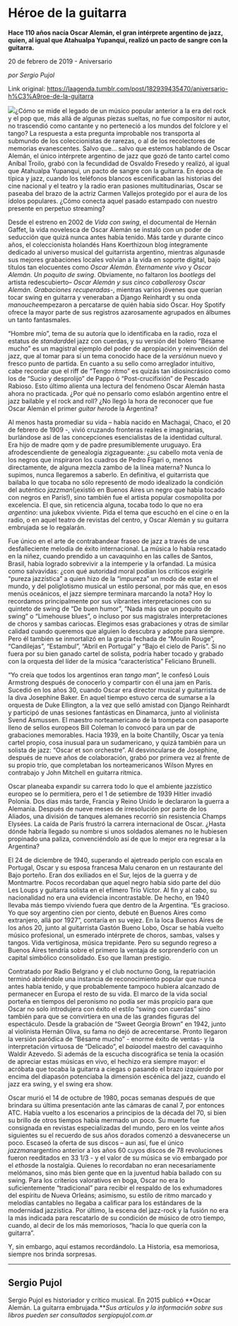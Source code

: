 # Héroe de la guitarra

**Hace 110 años nacía Oscar Alemán, el gran intérprete argentino de jazz, quien, al igual que Atahualpa Yupanqui, realizó un pacto de sangre con la guitarra.**

20 de febrero de 2019 - Aniversario

_por Sergio Pujol_

Link original: https://laagenda.tumblr.com/post/182939435470/aniversario-h%C3%A9roe-de-la-guitarra

![](https://64.media.tumblr.com/acbf24627a06d4a7863f46456ce14e3f/75600af2182180ae-0b/s500x750/b363e03ae3842ec4b05839e5e775fb6ed2486cb3.jpg)¿Cómo se mide el legado de un músico popular anterior a la era del rock y el pop que, más allá de algunas piezas sueltas, no fue compositor ni autor, no trascendió como cantante y no perteneció a los mundos del folclore y el tango? La respuesta a esta pregunta improbable nos transporta al submundo de los coleccionistas de rarezas, o al de los recolectores de memorias evanescentes. Salvo que… salvo que estemos hablando de Oscar Alemán, el único intérprete argentino de jazz que gozó de tanto cartel como Aníbal Troilo, grabó con la fecundidad de Osvaldo Fresedo y realizó, al igual que Atahualpa Yupanqui, un pacto de sangre con la guitarra. En época de típica y jazz, cuando los teléfonos blancos escenificaban las historias del cine nacional y el teatro y la radio eran pasiones multitudinarias, Oscar se paseaba del brazo de la actriz Carmen Vallejos protegido por el aura de los ídolos populares. ¿Cómo conecta aquel pasado estampado con nuestro presente en perpetuo streaming?

 Desde el estreno en 2002 de *Vida con swing*, el documental de Hernán Gaffet, la vida novelesca de Oscar Alemán se instaló con un poder de seducción que quizá nunca antes había tenido. Más tarde y durante cinco años, el coleccionista holandés Hans Koerthizoun blog íntegramente dedicado al universo musical del guitarrista argentino, mientras algunasde sus mejores grabaciones locales volvían a la vida en soporte digital, bajo títulos tan elocuentes como *Oscar Alemán. Eternamente vivo* y *Oscar Alemán. Un poquito de swing*. Obviamente, no faltaron los *bootlegs* del artista redescubierto– *Oscar Alemán y sus cinco caballeros*y *Oscar Alemán. Grabaciones recuperadas*-, mientras varios jóvenes que querían tocar swing en guitarra y veneraban a Django Reinhardt y su onda *manouche*empezaron a percatarse de quién había sido Oscar. Hoy Spotify ofrece la mayor parte de sus registros azarosamente agrupados en álbumes un tanto fantasmales.

 “Hombre mío”, tema de su autoría que lo identificaba en la radio, roza el estatus de *standard*del jazz con cuerdas, y su versión del bolero “Bésame mucho” es un magistral ejemplo del poder de apropiación y reinvención del jazz, que al tomar para sí un tema conocido hace de la *versión*un nuevo y fresco punto de partida. En cuanto a su sello como arreglador intuitivo, cabe recordar que el riff de “Tengo ritmo” es quizás tan idiosincrásico como los de “Sucio y desprolijo” de Pappo ó “Post-crucifixión” de Pescado Rabioso. Esto último alienta una lectura del fenómeno Oscar Alemán hasta ahora no practicada. ¿Por qué no pensarlo como eslabón argentino entre el jazz bailable y el rock and roll? ¿No llegó la hora de reconocer que fue Oscar Alemán el primer *guitar hero*de la Argentina? 

  Al menos hasta promediar su vida – había nacido en Machagai, Chaco, el 20 de febrero de 1909 -, vivió cruzando fronteras reales e imaginarias, burlándose así de las concepciones esencialistas de la identidad cultural. Era hijo de madre qom y de padre presumiblemente uruguayo. Era afrodescendiente de genealogía zigzagueante: ¿su cabello mota venía de los negros que inspiraron los cuadros de Pedro Figari o, menos directamente, de alguna mezcla zambo de la línea materna? Nunca lo supimos, nunca llegaremos a saberlo. En definitiva, el guitarrista que bailaba lo que tocaba no sólo representó de modo idealizado la condición del auténtico *jazzman*(¡existió en Buenos Aires un negro que había tocado con negros en París!), sino también fue el artista popular cosmopolita por excelencia. El que, sin reticencia alguna, tocaba todo lo que no era *argentino*: una jukebox viviente. Pida el tema que escuchó en el cine o en la radio, o en aquel teatro de revistas del centro, y Oscar Alemán y su guitarra embrujada se lo regalarán. 




 
Fue único en el arte de contrabandear fraseo de jazz a través de una desfalleciente melodía de éxito internacional. La música lo había rescatado en la niñez, cuando prendido a un cavaquinho en las calles de Santos, Brasil, había logrado sobrevivir a la intemperie y la orfandad. La música como salvavidas: ¿con qué autoridad moral podían los críticos exigirle “pureza jazzística” a quien hizo de la “impureza” un modo de estar en el mundo, y del poliglotismo musical un estilo personal, por más que, en esos menús oceánicos, el jazz siempre terminara marcando la nota? Hoy lo recordamos principalmente por sus vibrantes interpretaciones con su quinteto de swing de “De buen humor”, “Nada más que un poquito de swing” o “Limehouse blues”, o incluso por sus magistrales interpretaciones de choros y sambas cariocas. Elegimos esas grabaciones y otras de similar calidad cuando queremos que alguien lo descubra y adopte para siempre. Pero él también se inmortalizó en la gracia fechada de “Moulin Rouge”, “Candilejas”, “Estambul”, “Abril en Portugal” y “Bajo el cielo de París”. Si no fuera por su bien ganado cartel de solista, podría haber tocado y grabado con la orquesta del líder de la música “característica” Feliciano Brunelli.

 “Yo creía que todos los argentinos eran *tango man*”, le confesó Louis Armstrong después de conocerlo y compartir con él una jam en París. Sucedió en los años 30, cuando Oscar era director musical y guitarrista de la diva Josephine Baker. En aquel tiempo estuvo cerca de sumarse a la orquesta de Duke Ellington, a la vez que selló amistad con Django Reinhardt y participó de unas sesiones fantásticas en Dinamarca, junto al violinista Svend Asmussen. El maestro norteamericano de la trompeta con pasaporte lleno de sellos europeos Bill Coleman lo convocó para un par de grabaciones memorables. Hacia 1939, en la boite Chantilly, Oscar ya tenía cartel propio, cosa inusual para un sudamericano, y quizá también para un solista de jazz: “Oscar et son orchestre”. Al desvincularse de Josephine, después de nueve años de colaboración, grabó por primera vez al frente de su propio trío, que completaban los norteamericanos Wilson Myres en contrabajo y John Mitchell en guitarra rítmica.

 Oscar planeaba expandir su carrera todo lo que el ambiente jazzístico europeo se lo permitiera, pero el 1 de setiembre de 1939 Hitler invadió Polonia. Dos días más tarde, Francia y Reino Unido le declararon la guerra a Alemania. Después de nueve meses de irresolución por parte de los Aliados, una división de tanques alemanes recorrió sin resistencia Champs Elysées. La caída de París frustró la carrera internacional de Oscar. ¿Hasta dónde habría llegado su nombre si unos soldados alemanes no le hubiesen propinado una paliza, convenciéndolo así de que lo mejor era regresar a la Argentina? 

 El 24 de diciembre de 1940, superando el ajetreado periplo con escala en Portugal, Oscar y su esposa francesa Malu cenaron en un restaurante del Bajo porteño. Eran dos exiliados en el Sur, lejos de la guerra y de Montmartre.  Pocos recordaban que aquel negro había sido parte del dúo Les Loups y guitarra solista en el efímero Trío Víctor. Al fin y al cabo, su nacionalidad no era una evidencia incontrastable. De hecho, en 1940 llevaba más tiempo viviendo fuera que dentro de la Argentina. “Es gracioso. Yo que soy argentino cien por ciento, debuté en Buenos Aires como extranjero, allá por 1927”, contaría en su vejez. En la loca Buenos Aires de los años 20, junto al guitarrista Gastón Bueno Lobo, Oscar se había vuelto músico profesional, un esmerado intérprete de choros, sambas, valses y tangos. Vida vertiginosa, música trepidante. Pero su segundo regreso a Buenos Aires tendría sobre el primero la ventaja de sorprenderlo con un capital simbólico consolidado. Eso que llaman prestigio. 

 Contratado por Radio Belgrano y el club nocturno Gong, la repatriación terminó abriéndole una instancia de reconocimiento popular que nunca antes había tenido, y que probablemente tampoco hubiera alcanzado de permanecer en Europa el resto de su vida. El marco de la vida social porteña en tiempos del peronismo no podía ser más propicio para que Oscar no solo introdujera con éxito el estilo “swing con cuerdas” sino también para que se convirtiera en una de las grandes figuras del espectáculo. Desde la grabación de “Sweet Georgia Brown” en 1942, junto al violinista Hernán Oliva, su fama no dejó de acrecentarse. Pronto llegaron la versión paródica de “Bésame mucho” - enorme éxito de ventas- y la interpretación virtuosa de “Delicado”, el *baiao*del maestro del cavaquinho Waldir Azevedo. Si además de la escucha discográfica se tenía la ocasión de apreciar estas músicas en vivo, el hechizo era siempre mayor: el acróbata que tocaba la guitarra a ciegas o pasando el brazo izquierdo por encima del diapasón potenciaba la dimensión escénica del jazz, cuando el jazz era swing, y el swing era show.

 Oscar murió el 14 de octubre de 1980, pocas semanas después de que brindara su última presentación ante las cámaras de canal 7, por entonces ATC. Había vuelto a los escenarios a principios de la década del 70, si bien su brillo de otros tiempos había mermado un poco. Su muerte fue consignada en revistas especializadas del mundo, pero en los veinte años siguientes su el recuerdo de sus años dorados comenzó a desvanecerse un poco. Escaseó la oferta de sus discos – aun así, fue el único *jazzman*argentino anterior a los años 60 cuyos discos de 78 revoluciones fueron reeditados en 33 1/3 - y el valor de su música se vio embargado por el *ethos*de la nostalgia. Quienes lo recordaban no eran necesariamente melómanos, sino más bien gente que en la juventud había bailado con su swing. Para los criterios valorativos en boga, Oscar no era lo suficientemente “tradicional” para recibir el respaldo de los exhumadores del espíritu de Nueva Orleáns; asimismo, su estilo de ritmo marcado y melodías cantables no llegaba a calificar para los estándares de la modernidad jazzística. Por último, la escena del jazz-rock y la fusión no era la más indicada para rescatarlo de su condición de músico de otro tiempo, cuando, al decir de los más memoriosos, “hacía lo que quería con la guitarra”. 

 Y, sin embargo, aquí estamos recordándolo. La Historia, esa memoriosa, siempre nos brinda sorpresas.



---

 Sergio Pujol
-------------

 Sergio Pujol es historiador y crítico musical. En 2015 publicó **Oscar Alemán. La guitarra embrujada.***Sus artículos y la información sobre sus libros pueden ser consultados sergiopujol.com.ar*

